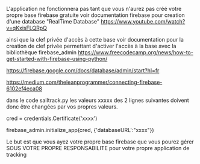 L'application ne fonctionnera pas tant que vous n'aurez pas créé votre propre base firebase gratuite 
voir documentation firebase pour creation d'une database "RealTime Database"
https://www.youtube.com/watch?v=qKxisFLQRpQ

ainsi que la clef privée d'accès à cette base 
voir documentation pour la creation de clef privée permettant d'activer l'accès à la base avec la bibliothèque firebase_admin
https://www.freecodecamp.org/news/how-to-get-started-with-firebase-using-python/

https://firebase.google.com/docs/database/admin/start?hl=fr

https://medium.com/theleanprogrammer/connecting-firebase-6102ef4eca08


dans le code sailtrack.py les valeurs xxxxx des 2 lignes suivantes doivent donc être changées par vos propres valeurs.

cred = credentials.Certificate('xxxx')

firebase_admin.initialize_app(cred, {'databaseURL':"xxxx"})

Le but est que vous ayez votre propre base firebase que vous pourez gérer SOUS VOTRE PROPRE RESPONSABILITE pour votre propre application de tracking


